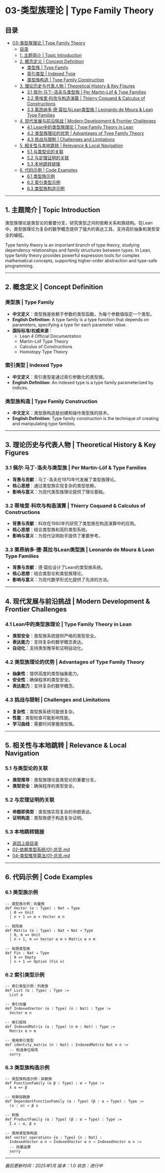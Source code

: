 # 03-类型族理论 | Type Family Theory

## 目录

- [03-类型族理论 | Type Family Theory](#03-类型族理论--type-family-theory)
  - [目录](#目录)
  - [1. 主题简介 | Topic Introduction](#1-主题简介--topic-introduction)
  - [2. 概念定义 | Concept Definition](#2-概念定义--concept-definition)
    - [类型族 | Type Family](#类型族--type-family)
    - [索引类型 | Indexed Type](#索引类型--indexed-type)
    - [类型族构造 | Type Family Construction](#类型族构造--type-family-construction)
  - [3. 理论历史与代表人物 | Theoretical History \& Key Figures](#3-理论历史与代表人物--theoretical-history--key-figures)
    - [3.1 佩尔·马丁-洛夫与类型族 | Per Martin-Löf \& Type Families](#31-佩尔马丁-洛夫与类型族--per-martin-löf--type-families)
    - [3.2 蒂埃里·科坎与构造演算 | Thierry Coquand \& Calculus of Constructions](#32-蒂埃里科坎与构造演算--thierry-coquand--calculus-of-constructions)
    - [3.3 莱昂纳多·德·莫拉与Lean类型族 | Leonardo de Moura \& Lean Type Families](#33-莱昂纳多德莫拉与lean类型族--leonardo-de-moura--lean-type-families)
  - [4. 现代发展与前沿挑战 | Modern Development \& Frontier Challenges](#4-现代发展与前沿挑战--modern-development--frontier-challenges)
    - [4.1 Lean中的类型族理论 | Type Family Theory in Lean](#41-lean中的类型族理论--type-family-theory-in-lean)
    - [4.2 类型族理论的优势 | Advantages of Type Family Theory](#42-类型族理论的优势--advantages-of-type-family-theory)
    - [4.3 挑战与限制 | Challenges and Limitations](#43-挑战与限制--challenges-and-limitations)
  - [5. 相关性与本地跳转 | Relevance \& Local Navigation](#5-相关性与本地跳转--relevance--local-navigation)
    - [5.1 与类型论的关联](#51-与类型论的关联)
    - [5.2 与定理证明的关联](#52-与定理证明的关联)
    - [5.3 本地跳转链接](#53-本地跳转链接)
  - [6. 代码示例 | Code Examples](#6-代码示例--code-examples)
    - [6.1 类型族示例](#61-类型族示例)
    - [6.2 索引类型示例](#62-索引类型示例)
    - [6.3 类型族构造示例](#63-类型族构造示例)

---

## 1. 主题简介 | Topic Introduction

类型族理论是类型论的重要分支，研究类型之间的依赖关系和族结构。在Lean中，类型族理论为复杂的数学概念提供了强大的表达工具，支持高阶抽象和类型安全的编程。

Type family theory is an important branch of type theory, studying dependency relationships and family structures between types. In Lean, type family theory provides powerful expression tools for complex mathematical concepts, supporting higher-order abstraction and type-safe programming.

---

## 2. 概念定义 | Concept Definition

### 类型族 | Type Family

- **中文定义**：类型族是依赖于参数的类型函数，为每个参数值指定一个类型。
- **English Definition**: A type family is a type function that depends on parameters, specifying a type for each parameter value.
- **国际标准/权威来源**：
  - Lean 4 Official Documentation
  - Martin-Löf Type Theory
  - Calculus of Constructions
  - Homotopy Type Theory

### 索引类型 | Indexed Type

- **中文定义**：索引类型是通过索引参数化的类型族。
- **English Definition**: An indexed type is a type family parameterized by indices.

### 类型族构造 | Type Family Construction

- **中文定义**：类型族构造是创建和操作类型族的技术。
- **English Definition**: Type family construction is the technique of creating and manipulating type families.

---

## 3. 理论历史与代表人物 | Theoretical History & Key Figures

### 3.1 佩尔·马丁-洛夫与类型族 | Per Martin-Löf & Type Families

- **背景与贡献**：马丁-洛夫在1970年代发展了类型族理论。
- **核心思想**：通过类型族实现复杂的类型依赖。
- **影响与意义**：为现代类型族理论提供了理论基础。

### 3.2 蒂埃里·科坎与构造演算 | Thierry Coquand & Calculus of Constructions

- **背景与贡献**：科坎在1980年代研究了类型族在构造演算中的应用。
- **核心思想**：结合类型族和高阶类型系统。
- **影响与意义**：为现代证明助手提供了重要参考。

### 3.3 莱昂纳多·德·莫拉与Lean类型族 | Leonardo de Moura & Lean Type Families

- **背景与贡献**：德·莫拉设计了Lean的类型族系统。
- **核心思想**：结合类型论和类型族理论。
- **影响与意义**：为现代数学形式化提供了先进的方法。

---

## 4. 现代发展与前沿挑战 | Modern Development & Frontier Challenges

### 4.1 Lean中的类型族理论 | Type Family Theory in Lean

- **类型安全**：类型族系统提供严格的类型安全。
- **表达能力**：支持复杂的数学概念表达。
- **自动化**：支持类型推导和证明自动化。

### 4.2 类型族理论的优势 | Advantages of Type Family Theory

- **抽象性**：提供高度的类型抽象能力。
- **安全性**：确保程序的类型安全。
- **表达能力**：支持复杂的数学概念。

### 4.3 挑战与限制 | Challenges and Limitations

- **复杂性**：类型族系统可能很复杂。
- **性能**：类型检查可能影响性能。
- **学习曲线**：需要时间掌握类型族。

---

## 5. 相关性与本地跳转 | Relevance & Local Navigation

### 5.1 与类型论的关联

- **类型推导**：类型族理论是类型论的重要分支。
- **类型安全**：确保程序的类型安全。

### 5.2 与定理证明的关联

- **命题即类型**：类型族实现复杂的命题表达。
- **证明构造**：类型族便于构造复杂证明。

### 5.3 本地跳转链接

- [返回上级目录](../01-总览.md)
- [02-依赖类型系统/01-总览.md](02-依赖类型系统/01-总览.md)
- [04-类型推导算法/01-总览.md](04-类型推导算法/01-总览.md)

---

## 6. 代码示例 | Code Examples

### 6.1 类型族示例

```lean
-- 类型族示例：向量族
def Vector (α : Type) : Nat → Type
  | 0 => Unit
  | n + 1 => α × Vector α n

-- 矩阵族
def Matrix (α : Type) : Nat → Nat → Type
  | 0, m => Unit
  | n + 1, m => Vector α m × Matrix α n m

-- 有限类型族
def Fin : Nat → Type
  | 0 => Empty
  | n + 1 => Option (Fin n)
```

### 6.2 索引类型示例

```lean
-- 索引类型示例：列表族
def List (α : Type) : Type :=
  List α

-- 索引向量
def IndexedVector (α : Type) (n : Nat) : Type :=
  Vector α n

-- 索引矩阵
def IndexedMatrix (α : Type) (n m : Nat) : Type :=
  Matrix α n m

-- 使用索引类型
def identity_matrix (n : Nat) : IndexedMatrix Nat n n :=
  -- 构造单位矩阵
  sorry
```

### 6.3 类型族构造示例

```lean
-- 类型族构造示例：函数族
def FunctionFamily (α β : Type) : α → Type :=
  λ a => β

-- 依赖函数族
def DependentFunctionFamily (α : Type) (β : α → Type) : Type :=
  (x : α) → β x

-- 积族
def ProductFamily (α : Type) (β : α → Type) : Type :=
  Σ x : α, β x

-- 使用类型族构造
def vector_operations {α : Type} {n : Nat} :
  IndexedVector α n → IndexedVector α n → IndexedVector α n :=
  -- 向量运算
  sorry
```

---

*最后更新时间：2025年1月*
*版本：1.0*
*状态：进行中*
